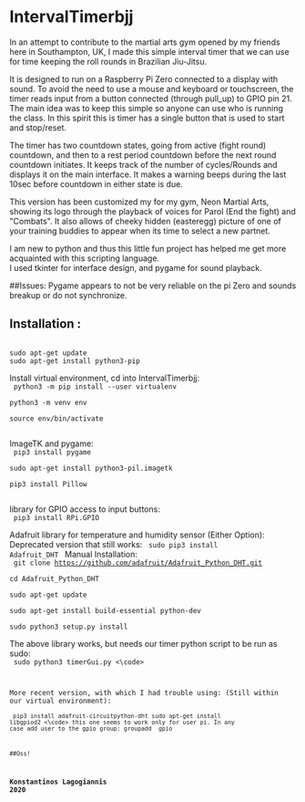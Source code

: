 # IntervalTimerbjj
In an attempt to contribute to the martial arts gym opened by my friends here in Southampton, UK, I made this simple interval timer that we can use for time keeping the roll rounds in Brazilian Jiu-Jitsu.

It is designed to run on a Raspberry Pi Zero connected to a display with sound. 
To avoid the need to use a mouse and keyboard or touchscreen,  the timer reads input from a  button connected  (through pull_up) to GPIO pin 21. 
The  main idea was to keep this simple so anyone can use who is running the class. In this spirit this is  timer has a single button that is used to start and stop/reset.
 
The timer has two countdown states, going from active (fight round) countdown, and then to a rest period countdown before the next round
countdown initiates. It keeps track of the number of cycles/Rounds and displays it on the main interface. It makes a warning beeps during the last 10sec before countdown in either state is due.
     

This version has been customized my for my gym, Neon Martial Arts, showing its logo through the playback of voices for Parol (End the fight)
and "Combats".
 It also allows of cheeky hidden (easteregg) picture of one of your training buddies to appear when its time to select a new partnet.

I am new to python and thus this little fun project has helped me get more acquainted with this scripting language.  
I used tkinter for interface design, and pygame for sound playback.

##Issues:
 Pygame  appears to not be very reliable on the pi Zero and sounds breakup or do not synchronize.

## Installation :
<code>
sudo apt-get update  
sudo apt-get install python3-pip    
</code>

Install virtual environment, cd into IntervalTimerbjj:  
<code> 
python3 -m pip install --user virtualenv  
python3 -m venv env  
source env/bin/activate  
</code>

ImageTK  and pygame:   
<code>
pip3 install pygame  
sudo apt-get install python3-pil.imagetk  
pip3 install Pillow  
</code>

library for GPIO access to input buttons:  
<code>
pip3 install RPi.GPIO
</code>

Adafruit library for temperature and humidity sensor (Either Option):
Deprecated version that still works:
<code>
sudo pip3 install Adafruit_DHT
</code>
Manual Installation:  
<code>
git clone https://github.com/adafruit/Adafruit_Python_DHT.git  
cd Adafruit_Python_DHT  
sudo apt-get update  
sudo apt-get install build-essential python-dev  
sudo python3 setup.py install  
</code>
The above library works, but needs our timer python script to be run as sudo:   
<code>
sudo python3 timerGui.py
<\code> 

More recent version, with which I had trouble using:
(Still within our virtual environment):    
<code>
pip3 install adafruit-circuitpython-dht
sudo apt-get install libgpiod2
<\code>
this one seems to work only for user pi.
In any case add user to the gpio group:
groupadd <user> gpio


##Oss!
### Konstantinos Lagogiannis 2020



